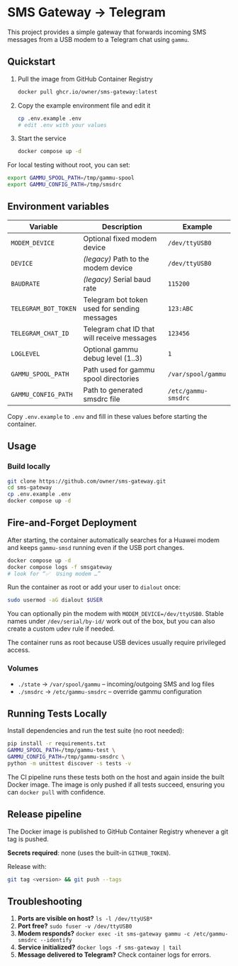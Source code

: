 # SMS Gateway → Telegram

This project provides a simple gateway that forwards incoming SMS messages from a USB modem to a Telegram chat using `gammu`.

## Quickstart
1. Pull the image from GitHub Container Registry
   ```sh
   docker pull ghcr.io/owner/sms-gateway:latest
   ```
2. Copy the example environment file and edit it
   ```sh
   cp .env.example .env
   # edit .env with your values
   ```
3. Start the service
   ```sh
   docker compose up -d
   ```

For local testing without root, you can set:
```sh
export GAMMU_SPOOL_PATH=/tmp/gammu-spool
export GAMMU_CONFIG_PATH=/tmp/smsdrc
```

## Environment variables
| Variable | Description | Example |
|----------|-------------|---------|
| `MODEM_DEVICE` | Optional fixed modem device | `/dev/ttyUSB0` |
| `DEVICE` | *(legacy)* Path to the modem device | `/dev/ttyUSB0` |
| `BAUDRATE` | *(legacy)* Serial baud rate | `115200` |
| `TELEGRAM_BOT_TOKEN` | Telegram bot token used for sending messages | `123:ABC` |
| `TELEGRAM_CHAT_ID` | Telegram chat ID that will receive messages | `123456` |
| `LOGLEVEL` | Optional gammu debug level (1..3) | `1` |
| `GAMMU_SPOOL_PATH` | Path used for gammu spool directories | `/var/spool/gammu` |
| `GAMMU_CONFIG_PATH` | Path to generated smsdrc file | `/etc/gammu-smsdrc` |

Copy `.env.example` to `.env` and fill in these values before starting the container.

## Usage
### Build locally
```bash
git clone https://github.com/owner/sms-gateway.git
cd sms-gateway
cp .env.example .env
docker compose up -d
```

## Fire-and-Forget Deployment
After starting, the container automatically searches for a Huawei modem and keeps
`gammu-smsd` running even if the USB port changes.

```bash
docker compose up -d
docker compose logs -f smsgateway
# look for “✅  Using modem …”
```

Run the container as root or add your user to `dialout` once:
```bash
sudo usermod -aG dialout $USER
```

You can optionally pin the modem with `MODEM_DEVICE=/dev/ttyUSB0`.
Stable names under `/dev/serial/by-id/` work out of the box, but you can also
create a custom udev rule if needed.

The container runs as root because USB devices usually require privileged access.

### Volumes
- `./state` → `/var/spool/gammu` – incoming/outgoing SMS and log files
- `./smsdrc` → `/etc/gammu-smsdrc` – override gammu configuration

## Running Tests Locally
Install dependencies and run the test suite (no root needed):
```sh
pip install -r requirements.txt
GAMMU_SPOOL_PATH=/tmp/gammu-test \
GAMMU_CONFIG_PATH=/tmp/gammu-smsdrc \
python -m unittest discover -s tests -v
```

The CI pipeline runs these tests both on the host and again inside the built
Docker image. The image is only pushed if all tests succeed, ensuring you can
`docker pull` with confidence.

## Release pipeline
The Docker image is published to GitHub Container Registry whenever a git tag is pushed.

**Secrets required**: none (uses the built-in `GITHUB_TOKEN`).

Release with:

```sh
git tag <version> && git push --tags
```

## Troubleshooting
1. **Ports are visible on host?** `ls -l /dev/ttyUSB*`
2. **Port free?** `sudo fuser -v /dev/ttyUSB0`
3. **Modem responds?** `docker exec -it sms-gateway gammu -c /etc/gammu-smsdrc --identify`
4. **Service initialized?** `docker logs -f sms-gateway | tail`
5. **Message delivered to Telegram?** Check container logs for errors.
